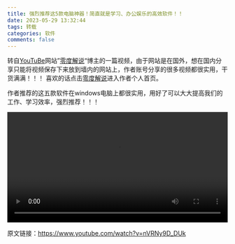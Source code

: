 ```yaml
---
title: 强烈推荐这5款电脑神器！简直就是学习、办公娱乐的高效软件！！
date: 2023-05-29 13:32:44
tags: 转载
categories: 软件
comments: false
---
```


转自[YouTuBe](https://www.youtube.com)网站”[零度解说](https://www.youtube.com/channel/UCvijahEyGtvMpmMHBu4FS2w)“博主的一篇视频，由于网站是在国外，想在国内分享只能将视频保存下来放到墙内的网站上，作者账号分享的很多视频都很实用，干货满满！！！ 喜欢的话点击[零度解说](https://www.youtube.com/channel/UCvijahEyGtvMpmMHBu4FS2w)进入作者个人首页。

作者推荐的这五款软件在windows电脑上都很实用，用好了可以大大提高我们的工作、学习效率，强烈推荐！！！

<video src="http://chaohangweb.cn:82/freedidi5820.webm" style="width: 100%;" controls="controls" preload></video>



原文链接：https://www.youtube.com/watch?v=nVRNy9D_DUk
